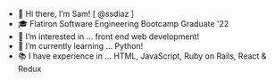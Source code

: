 - 👋 Hi there, I’m Sam! [ @ssdiaz ]
- 🎓 Flatiron Software Engineering Bootcamp Graduate '22
- 👀 I’m interested in ... front end web development!
- 🌱 I’m currently learning ... Python! 
- 📚 I have experience in ... HTML, JavaScript, Ruby on Rails, React & Redux


<!---
ssdiaz/ssdiaz is a ✨ special ✨ repository because its `README.md` (this file) appears on your GitHub profile.
You can click the Preview link to take a look at your changes.
- 💞️ I’m looking to collaborate on ...
- 📫 How to reach me ... www.linkedin.com/in/samanthasdiaz
--->
